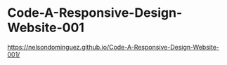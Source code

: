 # Code-A-Responsive-Design-Website-001

 https://nelsondominguez.github.io/Code-A-Responsive-Design-Website-001/

